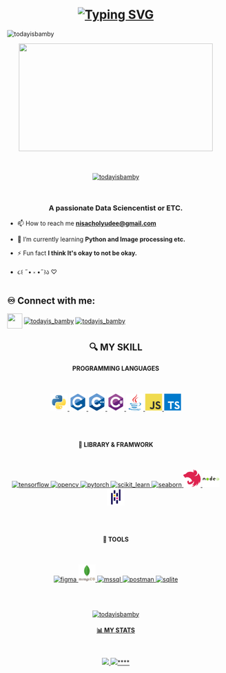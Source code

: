 <h1 align="center"><a href="https://git.io/typing-svg"><img src="https://readme-typing-svg.demolab.com?font=Fira+Code&pause=1000&color=CF9FFF&width=435&lines=Hi+%F0%9F%91%8B%2C+I'm+todayisbamby" alt="Typing SVG" /></a></h1>

<p align="left"> <img src="https://komarev.com/ghpvc/?username=todayisbamby&label=Profile%20views&color=4F12A4&style=flat" alt="todayisbamby" /></p>
<div align="center" padding-bottom=30px>
<img  src="https://media.giphy.com/media/v1.Y2lkPTc5MGI3NjExZjU4MmE1ZWRiMmIyMDVhNjIzODdkMzA2MDg2M2I3ZjFlMmIxZWY3NyZjdD1n/40lkVsLHzQU1cJ862N/giphy.gif" width="450px" height="250px"> 
</div>
<br>
<br>
<p align="center"> <a href="https://github.com/ryo-ma/github-profile-trophy"><img src="https://github-profile-trophy.vercel.app/?username=todayisbamby&theme=onedark&margin-w=15&margin-h=15&no-frame=true" alt="todayisbamby" /></a> </p>

<p align="left"> <a href="https://twitter.com/" target="blank"><img src="https://img.shields.io/twitter/follow/?logo=twitter&style=for-the-badge" alt="" /></a></p>

<h3 align="center">A passionate Data Sciencentist or ETC.</h3>

- 📫 How to reach me **nisacholyudee@gmail.com**

- 🌱 I’m currently learning **Python and Image processing etc.**

- ⚡ Fun fact **I think It's okay to not be okay.**
- ૮꒰ ˶• ༝ •˶꒱ა ♡


<h2 style="color:CF9FFF; text-align: left;">♾️ Connect with me:</h2>
<p align="left">
  <a href="https://huggingface.co/todayisbamby" target="blank"><img align="center" src="https://cdn.pic.in.th/file/picinth/hf-logo.png" height="35" width="35" /></a>
  <a href="https://www.linkedin.com/feed/ " target="blank"><img align="center" src="https://cdn-icons-png.flaticon.com/512/174/174857.png" alt="todayis_bamby" height="30" width="30" /></a>
   <a href="https://leetcode.com/nisachon/ " target="blank"><img align="center" src="https://upload.wikimedia.org/wikipedia/commons/1/19/LeetCode_logo_black.png?20191202080835" alt="todayis_bamby" height="30" width="30" /></a>

</p>

<h2 align="center" >🔍 MY SKILL</h2>
<h4 align="center"> </> PROGRAMMING LANGUAGES</h4>
<br>
<p align="center"> 
  <a href="https://www.python.org" target="_blank" rel="noreferrer"> <img src="https://raw.githubusercontent.com/devicons/devicon/master/icons/python/python-original.svg" alt="python" width="40" height="40"/> </a> 
  <a href="https://www.cprogramming.com/" target="_blank" rel="noreferrer"> <img src="https://raw.githubusercontent.com/devicons/devicon/master/icons/c/c-original.svg" alt="c" width="40" height="40"/> </a> 
  <a href="https://www.w3schools.com/cpp/" target="_blank" rel="noreferrer"> <img src="https://raw.githubusercontent.com/devicons/devicon/master/icons/cplusplus/cplusplus-original.svg" alt="cplusplus" width="40" height="40"/> </a> 
  <a href="https://www.w3schools.com/cs/" target="_blank" rel="noreferrer"> <img src="https://raw.githubusercontent.com/devicons/devicon/master/icons/csharp/csharp-original.svg" alt="csharp" width="40" height="40"/> </a> 
  <a href="https://www.java.com" target="_blank" rel="noreferrer"> <img src="https://raw.githubusercontent.com/devicons/devicon/master/icons/java/java-original.svg" alt="java" width="40" height="40"/> </a> 
  <a href="https://developer.mozilla.org/en-US/docs/Web/JavaScript" target="_blank" rel="noreferrer"> <img src="https://raw.githubusercontent.com/devicons/devicon/master/icons/javascript/javascript-original.svg" alt="javascript" width="40" height="40"/> </a> 
  <a href="https://www.typescriptlang.org/" target="_blank" rel="noreferrer"> <img src="https://raw.githubusercontent.com/devicons/devicon/master/icons/typescript/typescript-original.svg" alt="typescript" width="40" height="40"/> </a>
</p>
<br>
<br>
<h4 align="center">🧰 LIBRARY & FRAMWORK</h4>
<br>
<p align="center">  
  <a href="https://www.tensorflow.org" target="_blank" rel="noreferrer"> <img src="https://www.vectorlogo.zone/logos/tensorflow/tensorflow-icon.svg" alt="tensorflow" width="40" height="40"/> </a>  
  <a href="https://opencv.org/" target="_blank" rel="noreferrer"> <img src="https://www.vectorlogo.zone/logos/opencv/opencv-icon.svg" alt="opencv" width="40" height="40"/> </a> 
  <a href="https://pytorch.org/" target="_blank" rel="noreferrer"> <img src="https://www.vectorlogo.zone/logos/pytorch/pytorch-icon.svg" alt="pytorch" width="40" height="40"/> </a> 
  <a href="https://scikit-learn.org/" target="_blank" rel="noreferrer"> <img src="https://upload.wikimedia.org/wikipedia/commons/0/05/Scikit_learn_logo_small.svg" alt="scikit_learn" width="40" height="40"/> </a> 
  <a href="https://seaborn.pydata.org/" target="_blank" rel="noreferrer"> <img src="https://seaborn.pydata.org/_images/logo-mark-lightbg.svg" alt="seaborn" width="40" height="40"/> </a> 
  <a href="https://nestjs.com/" target="_blank" rel="noreferrer"> <img src="https://raw.githubusercontent.com/devicons/devicon/master/icons/nestjs/nestjs-plain.svg" alt="nestjs" width="40" height="40"/> </a> 
  <a href="https://nodejs.org" target="_blank" rel="noreferrer"> <img src="https://raw.githubusercontent.com/devicons/devicon/master/icons/nodejs/nodejs-original-wordmark.svg" alt="nodejs" width="40" height="40"/> </a> 
  <a href="https://pandas.pydata.org/" target="_blank" rel="noreferrer"> <img src="https://raw.githubusercontent.com/devicons/devicon/2ae2a900d2f041da66e950e4d48052658d850630/icons/pandas/pandas-original.svg" alt="pandas" width="40" height="40"/> </a> 
 
 
</p>
<br>
<br>
<h4 align="center">🔨 TOOLS</h4>
<br>
<p align="center"> 
  <a href="https://www.figma.com/" target="_blank" rel="noreferrer"> <img src="https://www.vectorlogo.zone/logos/figma/figma-icon.svg" alt="figma" width="40" height="40"/> </a> 
  <a href="https://www.mongodb.com/" target="_blank" rel="noreferrer"> <img src="https://raw.githubusercontent.com/devicons/devicon/master/icons/mongodb/mongodb-original-wordmark.svg" alt="mongodb" width="40" height="40"/> </a> 
  <a href="https://www.microsoft.com/en-us/sql-server" target="_blank" rel="noreferrer"> <img src="https://www.svgrepo.com/show/303229/microsoft-sql-server-logo.svg" alt="mssql" width="40" height="40"/> </a> 
  <a href="https://postman.com" target="_blank" rel="noreferrer"> <img src="https://www.vectorlogo.zone/logos/getpostman/getpostman-icon.svg" alt="postman" width="40" height="40"/> </a> 
  <a href="https://www.sqlite.org/" target="_blank" rel="noreferrer"> <img src="https://www.vectorlogo.zone/logos/sqlite/sqlite-icon.svg" alt="sqlite" width="40" height="40"/> 
  </p>
<br>
<br>
<p align = "center"><img align="center" src="https://github-readme-streak-stats.herokuapp.com/?user=todayisbamby&" alt="todayisbamby" /></p>
<h4 align ="center">📊 MY STATS</h4>
<br>
<p align="center">
  <img align="start" src="https://github-readme-stats.vercel.app/api?username=todayisbamby&layout=compact&langs_count=8&theme=dracula">
   <img height="195em" src="https://github-readme-stats-eight-theta.vercel.app/api/top-langs/?username=todayisbamby&layout=compact&langs_count=8&theme=dracula"/>****
</p>


